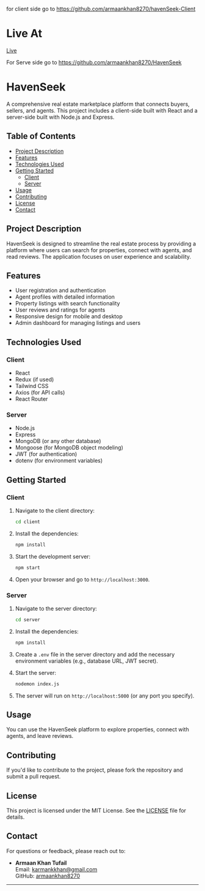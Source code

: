 for client side go to https://github.com/armaankhan8270/havenSeek-Client

<h1>Live At</h1>
<a href=' havenseekarmaankhan.netlify.app'>Live</a>


For Serve side go to https://github.com/armaankhan8270/HavenSeek

# HavenSeek

A comprehensive real estate marketplace platform that connects buyers, sellers, and agents. This project includes a client-side built with React and a server-side built with Node.js and Express.

## Table of Contents

- [Project Description](#project-description)
- [Features](#features)
- [Technologies Used](#technologies-used)
- [Getting Started](#getting-started)
  - [Client](#client)
  - [Server](#server)
- [Usage](#usage)
- [Contributing](#contributing)
- [License](#license)
- [Contact](#contact)

## Project Description

HavenSeek is designed to streamline the real estate process by providing a platform where users can search for properties, connect with agents, and read reviews. The application focuses on user experience and scalability.

## Features

- User registration and authentication
- Agent profiles with detailed information
- Property listings with search functionality
- User reviews and ratings for agents
- Responsive design for mobile and desktop
- Admin dashboard for managing listings and users

## Technologies Used

### Client

- React
- Redux (if used)
- Tailwind CSS
- Axios (for API calls)
- React Router

### Server

- Node.js
- Express
- MongoDB (or any other database)
- Mongoose (for MongoDB object modeling)
- JWT (for authentication)
- dotenv (for environment variables)

## Getting Started

### Client

1. Navigate to the client directory:

   ```bash
   cd client
   ```

2. Install the dependencies:

   ```bash
   npm install
   ```

3. Start the development server:

   ```bash
   npm start
   ```

4. Open your browser and go to `http://localhost:3000`.

### Server

1. Navigate to the server directory:

   ```bash
   cd server
   ```

2. Install the dependencies:

   ```bash
   npm install
   ```

3. Create a `.env` file in the server directory and add the necessary environment variables (e.g., database URL, JWT secret).

4. Start the server:

   ```bash
   nodemon index.js
   ```

5. The server will run on `http://localhost:5000` (or any port you specify).

## Usage

You can use the HavenSeek platform to explore properties, connect with agents, and leave reviews. 

## Contributing

If you'd like to contribute to the project, please fork the repository and submit a pull request. 

## License

This project is licensed under the MIT License. See the [LICENSE](LICENSE) file for details.

## Contact

For questions or feedback, please reach out to:

- **Armaan Khan Tufail**  
  Email: karmankkhan@gmail.com  
  GitHub: [armaankhan8270](https://github.com/armaankhan8270)

---

